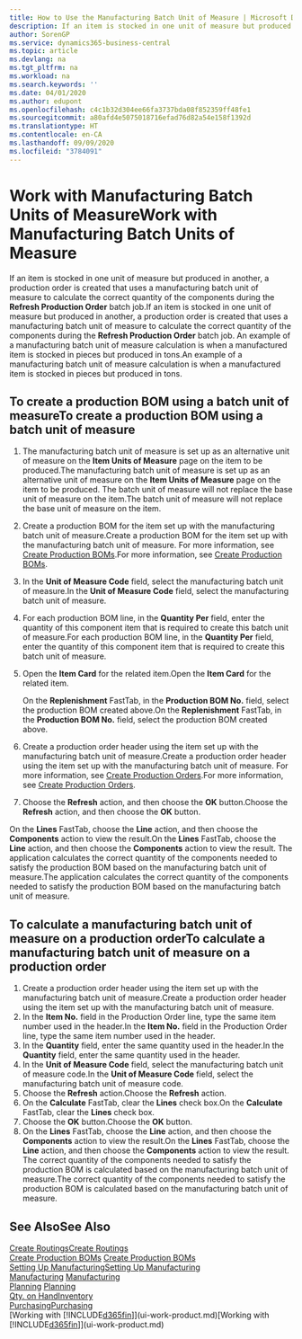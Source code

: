 ```yaml
---
title: How to Use the Manufacturing Batch Unit of Measure | Microsoft Docs
description: If an item is stocked in one unit of measure but produced in another, then the production order must be use a manufacturing batch unit of measure to calculate the correct quantity of components. An example of a manufacturing batch unit of measure calculation is when a manufactured item is stocked in pieces but produced in tons.
author: SorenGP
ms.service: dynamics365-business-central
ms.topic: article
ms.devlang: na
ms.tgt_pltfrm: na
ms.workload: na
ms.search.keywords: ''
ms.date: 04/01/2020
ms.author: edupont
ms.openlocfilehash: c4c1b32d304ee66fa3737bda08f852359ff48fe1
ms.sourcegitcommit: a80afd4e5075018716efad76d82a54e158f1392d
ms.translationtype: HT
ms.contentlocale: en-CA
ms.lasthandoff: 09/09/2020
ms.locfileid: "3784091"
---
```

# <a name="work-with-manufacturing-batch-units-of-measure"></a><span data-ttu-id="9ab15-104">Work with Manufacturing Batch Units of Measure</span><span class="sxs-lookup"><span data-stu-id="9ab15-104">Work with Manufacturing Batch Units of Measure</span></span>
<span data-ttu-id="9ab15-105">If an item is stocked in one unit of measure but produced in another, a production order is created that uses a manufacturing batch unit of measure to calculate the correct quantity of the components during the **Refresh Production Order** batch job.</span><span class="sxs-lookup"><span data-stu-id="9ab15-105">If an item is stocked in one unit of measure but produced in another, a production order is created that uses a manufacturing batch unit of measure to calculate the correct quantity of the components during the **Refresh Production Order** batch job.</span></span> <span data-ttu-id="9ab15-106">An example of a manufacturing batch unit of measure calculation is when a manufactured item is stocked in pieces but produced in tons.</span><span class="sxs-lookup"><span data-stu-id="9ab15-106">An example of a manufacturing batch unit of measure calculation is when a manufactured item is stocked in pieces but produced in tons.</span></span>  

## <a name="to-create-a-production-bom-using-a-batch-unit-of-measure"></a><span data-ttu-id="9ab15-107">To create a production BOM using a batch unit of measure</span><span class="sxs-lookup"><span data-stu-id="9ab15-107">To create a production BOM using a batch unit of measure</span></span>  
1.  <span data-ttu-id="9ab15-108">The manufacturing batch unit of measure is set up as an alternative unit of measure on the **Item Units of Measure** page on the item to be produced.</span><span class="sxs-lookup"><span data-stu-id="9ab15-108">The manufacturing batch unit of measure is set up as an alternative unit of measure on the **Item Units of Measure** page on the item to be produced.</span></span> <span data-ttu-id="9ab15-109">The batch unit of measure will not replace the base unit of measure on the item.</span><span class="sxs-lookup"><span data-stu-id="9ab15-109">The batch unit of measure will not replace the base unit of measure on the item.</span></span>  
2.  <span data-ttu-id="9ab15-110">Create a production BOM for the item set up with the manufacturing batch unit of measure.</span><span class="sxs-lookup"><span data-stu-id="9ab15-110">Create a production BOM for the item set up with the manufacturing batch unit of measure.</span></span> <span data-ttu-id="9ab15-111">For more information, see [Create Production BOMs](production-how-to-create-production-boms.md).</span><span class="sxs-lookup"><span data-stu-id="9ab15-111">For more information, see [Create Production BOMs](production-how-to-create-production-boms.md).</span></span>  
3.  <span data-ttu-id="9ab15-112">In the **Unit of Measure Code** field, select the manufacturing batch unit of measure.</span><span class="sxs-lookup"><span data-stu-id="9ab15-112">In the **Unit of Measure Code** field, select the manufacturing batch unit of measure.</span></span>  
4.  <span data-ttu-id="9ab15-113">For each production BOM line, in the **Quantity Per** field, enter the quantity of this component item that is required to create this batch unit of measure.</span><span class="sxs-lookup"><span data-stu-id="9ab15-113">For each production BOM line, in the **Quantity Per** field, enter the quantity of this component item that is required to create this batch unit of measure.</span></span>  
5.  <span data-ttu-id="9ab15-114">Open the **Item Card** for the related item.</span><span class="sxs-lookup"><span data-stu-id="9ab15-114">Open the **Item Card** for the related item.</span></span>  

    <span data-ttu-id="9ab15-115">On the **Replenishment** FastTab, in the **Production BOM No.** field, select the production BOM created above.</span><span class="sxs-lookup"><span data-stu-id="9ab15-115">On the **Replenishment** FastTab, in the **Production BOM No.** field, select the production BOM created above.</span></span>  
6.  <span data-ttu-id="9ab15-116">Create a production order header using the item set up with the manufacturing batch unit of measure.</span><span class="sxs-lookup"><span data-stu-id="9ab15-116">Create a production order header using the item set up with the manufacturing batch unit of measure.</span></span> <span data-ttu-id="9ab15-117">For more information, see [Create Production Orders](production-how-to-create-production-orders.md).</span><span class="sxs-lookup"><span data-stu-id="9ab15-117">For more information, see [Create Production Orders](production-how-to-create-production-orders.md).</span></span>  
7.  <span data-ttu-id="9ab15-118">Choose the **Refresh** action, and then choose  the **OK** button.</span><span class="sxs-lookup"><span data-stu-id="9ab15-118">Choose the **Refresh** action, and then choose  the **OK** button.</span></span>  

<span data-ttu-id="9ab15-119">On the **Lines** FastTab, choose the **Line** action, and then choose the **Components** action to view the result.</span><span class="sxs-lookup"><span data-stu-id="9ab15-119">On the **Lines** FastTab, choose the **Line** action, and then choose the **Components** action to view the result.</span></span> <span data-ttu-id="9ab15-120">The application calculates the correct quantity of the components needed to satisfy the production BOM based on the manufacturing batch unit of measure.</span><span class="sxs-lookup"><span data-stu-id="9ab15-120">The application calculates the correct quantity of the components needed to satisfy the production BOM based on the manufacturing batch unit of measure.</span></span>  

## <a name="to-calculate-a-manufacturing-batch-unit-of-measure-on-a-production-order"></a><span data-ttu-id="9ab15-121">To calculate a manufacturing batch unit of measure on a production order</span><span class="sxs-lookup"><span data-stu-id="9ab15-121">To calculate a manufacturing batch unit of measure on a production order</span></span>  
1.  <span data-ttu-id="9ab15-122">Create a production order header using the item set up with the manufacturing batch unit of measure.</span><span class="sxs-lookup"><span data-stu-id="9ab15-122">Create a production order header using the item set up with the manufacturing batch unit of measure.</span></span>  
2.  <span data-ttu-id="9ab15-123">In the **Item No.** field in the Production Order line, type the same item number used in the header.</span><span class="sxs-lookup"><span data-stu-id="9ab15-123">In the **Item No.** field in the Production Order line, type the same item number used in the header.</span></span>  
3.  <span data-ttu-id="9ab15-124">In the **Quantity** field, enter the same quantity used in the header.</span><span class="sxs-lookup"><span data-stu-id="9ab15-124">In the **Quantity** field, enter the same quantity used in the header.</span></span>  
4.  <span data-ttu-id="9ab15-125">In the **Unit of Measure Code** field, select the manufacturing batch unit of measure code.</span><span class="sxs-lookup"><span data-stu-id="9ab15-125">In the **Unit of Measure Code** field, select the manufacturing batch unit of measure code.</span></span>  
5.  <span data-ttu-id="9ab15-126">Choose the **Refresh** action.</span><span class="sxs-lookup"><span data-stu-id="9ab15-126">Choose the **Refresh** action.</span></span>
6.  <span data-ttu-id="9ab15-127">On the **Calculate** FastTab, clear the **Lines** check box.</span><span class="sxs-lookup"><span data-stu-id="9ab15-127">On the **Calculate** FastTab, clear the **Lines** check box.</span></span>  
7.  <span data-ttu-id="9ab15-128">Choose the **OK** button.</span><span class="sxs-lookup"><span data-stu-id="9ab15-128">Choose the **OK** button.</span></span>  
8.  <span data-ttu-id="9ab15-129">On the **Lines** FastTab, choose the **Line** action, and then choose the **Components** action to view the result.</span><span class="sxs-lookup"><span data-stu-id="9ab15-129">On the **Lines** FastTab, choose the **Line** action, and then choose the **Components** action to view the result.</span></span> <span data-ttu-id="9ab15-130">The correct quantity of the components needed to satisfy the production BOM is calculated based on the manufacturing batch unit of measure.</span><span class="sxs-lookup"><span data-stu-id="9ab15-130">The correct quantity of the components needed to satisfy the production BOM is calculated based on the manufacturing batch unit of measure.</span></span>  

## <a name="see-also"></a><span data-ttu-id="9ab15-131">See Also</span><span class="sxs-lookup"><span data-stu-id="9ab15-131">See Also</span></span>  
[<span data-ttu-id="9ab15-132">Create Routings</span><span class="sxs-lookup"><span data-stu-id="9ab15-132">Create Routings</span></span>](production-how-to-create-routings.md)  
<span data-ttu-id="9ab15-133">[Create Production BOMs](production-how-to-create-production-boms.md)   </span><span class="sxs-lookup"><span data-stu-id="9ab15-133">[Create Production BOMs](production-how-to-create-production-boms.md)   </span></span>  
[<span data-ttu-id="9ab15-134">Setting Up Manufacturing</span><span class="sxs-lookup"><span data-stu-id="9ab15-134">Setting Up Manufacturing</span></span>](production-configure-production-processes.md)  
<span data-ttu-id="9ab15-135">[Manufacturing](production-manage-manufacturing.md)  </span><span class="sxs-lookup"><span data-stu-id="9ab15-135">[Manufacturing](production-manage-manufacturing.md)  </span></span>  
<span data-ttu-id="9ab15-136">[Planning](production-planning.md) </span><span class="sxs-lookup"><span data-stu-id="9ab15-136">[Planning](production-planning.md) </span></span>  
[<span data-ttu-id="9ab15-137">Qty. on Hand</span><span class="sxs-lookup"><span data-stu-id="9ab15-137">Inventory</span></span>](inventory-manage-inventory.md)  
[<span data-ttu-id="9ab15-138">Purchasing</span><span class="sxs-lookup"><span data-stu-id="9ab15-138">Purchasing</span></span>](purchasing-manage-purchasing.md)  
<span data-ttu-id="9ab15-139">[Working with [!INCLUDE[d365fin](includes/d365fin_md.md)]](ui-work-product.md)</span><span class="sxs-lookup"><span data-stu-id="9ab15-139">[Working with [!INCLUDE[d365fin](includes/d365fin_md.md)]](ui-work-product.md)</span></span>  
